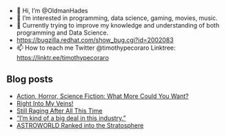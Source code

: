 - 👋 Hi, I’m @OldmanHades
- 👀 I’m interested in programming, data science, gaming, movies, music.
- 🌱 Currently trying to improve my knowledge and understanding of both programming and Data Science.
- https://bugzilla.redhat.com/show_bug.cgi?id=2002083
- 📫 How to reach me Twitter @timothypecoraro
Linktree: https://linktr.ee/timothypecoraro

## Blog posts
<!-- BLOG-POST-LIST:START -->
- [Action, Horror, Science Fiction: What More Could You Want?](https://medium.com/@timothypecoraro/action-horror-science-fiction-what-more-could-you-want-0d351a63da82?source=rss-5097f5c9b801------2)
- [Right Into My Veins!](https://medium.com/@timothypecoraro/right-into-my-veins-55669623a395?source=rss-5097f5c9b801------2)
- [Still Raging After All This Time](https://medium.com/@timothypecoraro/still-raging-after-all-this-time-52cd54055700?source=rss-5097f5c9b801------2)
- [“I’m kind of a big deal in this industry.”](https://medium.com/@timothypecoraro/im-kind-of-a-big-deal-in-this-industry-1e32b787342a?source=rss-5097f5c9b801------2)
- [ASTROWORLD Ranked into the Stratosphere](https://medium.com/@timothypecoraro/astroworld-ranked-into-the-stratosphere-7365414566d3?source=rss-5097f5c9b801------2)
<!-- BLOG-POST-LIST:END -->
